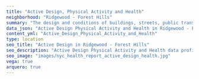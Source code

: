 ```yaml
---
title: "Active Design, Physical Activity and Health"
neighborhood: "Ridgewood - Forest Hills"
summary: "The design and conditions of buildings, streets, public transportation and parks influence physical activity, use of active transportation and other healthy behavior. A neighborhood's features can also impact the safety of its residents."
data_json: "Active Design Physical Activity and Health in Ridgewood - Forest Hills"
content_yml: "Active_Design_Physical_Activity_and_Health"
type: location
seo_title: "Active Design in Ridgewood - Forest Hills"
seo_description: "Active Design Physical Activity and Health data profile for the Ridgewood - Forest Hills neighborhood of NYC."
seo_image: "images/nyc_health_report_active_design_health.jpg"
vega: true
arquero: true
---
```

